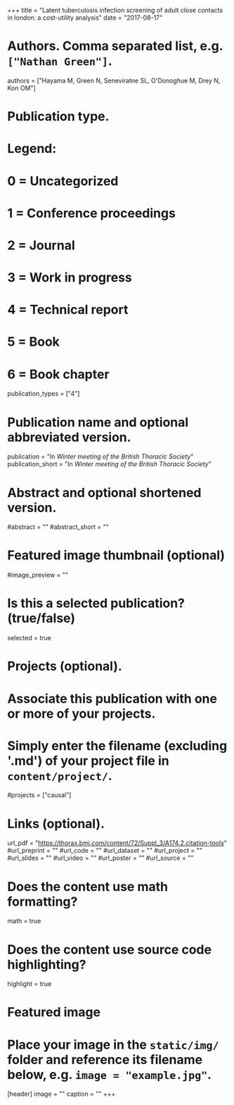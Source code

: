 +++
title = "Latent tuberculosis infection screening of adult close contacts in london: a cost-utility analysis"
date = "2017-08-17"

# Authors. Comma separated list, e.g. `["Nathan Green"]`.
authors = ["Hayama M, Green N, Seneviratne SL, O'Donoghue M, Drey N, Kon OM"]

# Publication type.
# Legend:
# 0 = Uncategorized
# 1 = Conference proceedings
# 2 = Journal
# 3 = Work in progress
# 4 = Technical report
# 5 = Book
# 6 = Book chapter
publication_types = ["4"]

# Publication name and optional abbreviated version.
publication = "In *Winter meeting of the British Thoracic Society*"
publication_short = "In *Winter meeting of the British Thoracic Society*"

# Abstract and optional shortened version.
#abstract = ""
#abstract_short = ""

# Featured image thumbnail (optional)
#image_preview = ""

# Is this a selected publication? (true/false)
selected = true

# Projects (optional).
#   Associate this publication with one or more of your projects.
#   Simply enter the filename (excluding '.md') of your project file in `content/project/`.
#projects = ["causal"]

# Links (optional).
url_pdf = "https://thorax.bmj.com/content/72/Suppl_3/A174.2.citation-tools"
#url_preprint = ""
#url_code = ""
#url_dataset = ""
#url_project = ""
#url_slides = ""
#url_video = ""
#url_poster = ""
#url_source = ""

# Does the content use math formatting?
math = true

# Does the content use source code highlighting?
highlight = true

# Featured image
# Place your image in the `static/img/` folder and reference its filename below, e.g. `image = "example.jpg"`.
[header]
image = ""
caption = ""
+++